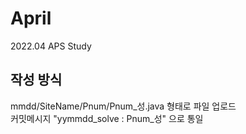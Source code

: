 # April
2022.04 APS Study

## 작성 방식

mmdd/SiteName/Pnum/Pnum_성.java 형태로 파일 업로드       
커밋메시지 "yymmdd_solve : Pnum_성" 으로 통일       
